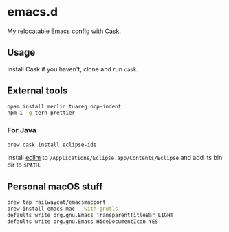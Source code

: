 emacs.d
=======

My relocatable Emacs config with [Cask](https://github.com/cask/cask).

Usage
-----

Install Cask if you haven't, clone and run `cask`.

External tools
--------------

```sh
opam install merlin tuareg ocp-indent
npm i -g tern prettier

```

### For Java

```sh
brew cask install eclipse-ide
```

Install [eclim](http://eclim.org) to `/Applications/Eclipse.app/Contents/Eclipse` and add its bin dir to `$PATH`.

Personal macOS stuff
--------------------

```sh
brew tap railwaycat/emacsmacport
brew install emacs-mac --with-gnutls
defaults write org.gnu.Emacs TransparentTitleBar LIGHT
defaults write org.gnu.Emacs HideDocumentIcon YES
```
